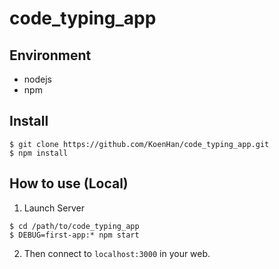 # code_typing_app

## Environment
- nodejs
- npm

## Install

```
$ git clone https://github.com/KoenHan/code_typing_app.git
$ npm install
```

## How to use (Local)
1. Launch Server
```
$ cd /path/to/code_typing_app
$ DEBUG=first-app:* npm start
```
2. Then connect to `localhost:3000` in your web.